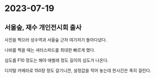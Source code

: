 # 2023-07-19

## 서울숲, 재수 개인전시회 출사

사진을 찍으러 성수역과 서울숲 근처 여기저기 돌아다녔다.

나비를 찍을 때는 셔터스피드를 최대한 빠르게 했다. 

심도를 F10 정도는 해야 애벌레 정도 길이의 심도가 나온다. 

디지털 카메라로 150장 정도 갈기니깐, 설정값을 적어 놓는데 한시간은 족히 걸린다. 